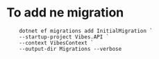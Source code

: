 # To add ne migration
```shell
    dotnet ef migrations add InitialMigration `
    --startup-project Vibes.API `
    --context VibesContext `
    --output-dir Migrations --verbose
```